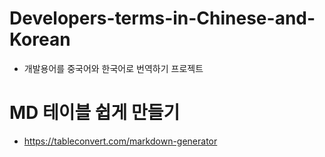 # Developers-terms-in-Chinese-and-Korean
- 개발용어를 중국어와 한국어로 번역하기 프로젝트

# MD 테이블 쉽게 만들기
- https://tableconvert.com/markdown-generator
